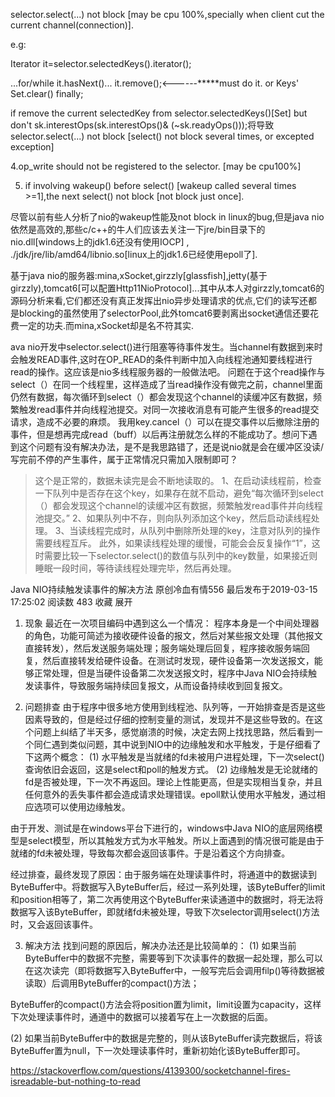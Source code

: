  selector.select(...) not block [may be cpu 100%,specially when client cut the current channel(connection)].

e.g:

Iterator<SelectionKey> it=selector.selectedKeys().iterator();

...for/while it.hasNext()...
it.remove();<------*****must do it. or Keys' Set.clear() finally;

 

if remove the current selectedKey from selector.selectedKeys()[Set] but don't sk.interestOps(sk.interestOps()& (~sk.readyOps()));将导致 selector.select(...) not block [select() not block several times, or excepted exception]

 

4.op_write should not be registered to the selector.   [may be cpu100%]

 

5. if involving  wakeup() before select() [wakeup called several times >=1],the next select() not block [not block just once].

 

尽管以前有些人分析了nio的wakeup性能及not block in linux的bug,但是java nio依然是高效的,那些c/c++的牛人们应该去关注一下jre/bin目录下的nio.dll[windows上的jdk1.6还没有使用IOCP] , ./jdk/jre/lib/amd64/libnio.so[linux上的jdk1.6已经使用epoll了].

基于java nio的服务器:mina,xSocket,girzzly[glassfish],jetty(基于girzzly),tomcat6[可以配置Http11NioProtocol]...其中从本人对girzzly,tomcat6的源码分析来看,它们都还没有真正发挥出nio异步处理请求的优点,它们的读写还都是blocking的虽然使用了selectorPool,此外tomcat6要剥离出socket通信还要花费一定的功夫.而mina,xSocket却是名不符其实.




ava nio开发中selector.select()进行阻塞等待事件发生。当channel有数据到来时会触发READ事件,这时在OP_READ的条件判断中加入向线程池通知要线程进行read的操作。这应该是nio多线程服务器的一般做法吧。
问题在于这个read操作与select（）在同一个线程里，这样造成了当read操作没有做完之前，channel里面仍然有数据，每次循环到select（）都会发现这个channel的读缓冲区有数据，频繁触发read事件并向线程池提交。对同一次接收消息有可能产生很多的read提交请求，造成不必要的麻烦。
我用key.cancel（）可以在提交事件以后撤除注册的事件，但是想再完成read（buff）以后再注册就怎么样的不能成功了。想问下遇到这个问题有没有解决办法，是不是我思路错了，还是说nio就是会在缓冲区没读/写完前不停的产生事件，属于正常情况只需加入限制即可？

> 这个是正常的，数据未读完是会不断地读取的。
> 1、在启动读线程前，检查一下队列中是否存在这个key，如果存在就不启动，避免“每次循环到select（）都会发现这个channel的读缓冲区有数据，频繁触发read事件并向线程池提交。”
  2、如果队列中不存，则向队列添加这个key，然后启动读线程处理。
  3、当读线程完成时，从队列中删除所处理的key，注意对队列的操作需要线程互斥。
  此外，如果读线程处理的缓慢，可能会会反复操作“1”，这时需要比较一下selector.select()的数值与队列中的key数量，如果接近则睡眠一段时间，等待读线程处理完毕，然后再处理。
  
  
  
  
  Java NIO持续触发读事件的解决方法
  原创冷血有情556 最后发布于2019-03-15 17:25:02 阅读数 483  收藏
  展开
  1. 现象
  最近在一次项目编码中遇到这么一个情况： 程序本身是一个中间处理器的角色，功能可简述为接收硬件设备的报文，然后对某些报文处理（其他报文直接转发），然后发送服务端处理；服务端处理后回复，程序接收服务端回复，然后直接转发给硬件设备。在测试时发现，硬件设备第一次发送报文，能够正常处理，但是当硬件设备第二次发送报文时，程序中Java NIO会持续触发读事件，导致服务端持续回复报文，从而设备持续收到回复报文。
  
  2. 问题排查
  由于程序中很多地方使用到线程池、队列等，一开始排查是否是这些因素导致的，但是经过仔细的控制变量的测试，发现并不是这些导致的。在这个问题上纠结了半天多，感觉崩溃的时候，决定去网上找找思路，然后看到一个同仁遇到类似问题，其中说到NIO中的边缘触发和水平触发，于是仔细看了下这两个概念：
  (1) 水平触发是当就绪的fd未被用户进程处理，下一次select()查询依旧会返回，这是select和poll的触发方式。
  (2) 边缘触发是无论就绪的fd是否被处理，下一次不再返回。理论上性能更高，但是实现相当复杂，并且任何意外的丢失事件都会造成请求处理错误。epoll默认使用水平触发，通过相应选项可以使用边缘触发。
  
  由于开发、测试是在windows平台下进行的，windows中Java NIO的底层网络模型是select模型，所以其触发方式为水平触发。所以上面遇到的情况很可能是由于就绪的fd未被处理，导致每次都会返回该事件。于是沿着这个方向排查。
  
  经过排查，最终发现了原因：由于服务端在处理读事件时，将通道中的数据读到ByteBuffer中。将数据写入ByteBuffer后，经过一系列处理，该ByteBuffer的limit和position相等了，第二次再使用这个ByteBuffer来读通道中的数据时，将无法将数据写入该ByteBuffer，即就绪fd未被处理，导致下次selector调用select()方法时，又会返回该事件。
  
  3. 解决方法
  找到问题的原因后，解决办法还是比较简单的：
  (1) 如果当前ByteBuffer中的数据不完整，需要等到下次读事件的数据一起处理，那么可以在这次读完（即将数据写入ByteBuffer中，一般写完后会调用filp()等待数据被读取）后调用ByteBuffer的compact()方法；
  
  ByteBuffer的compact()方法会将position置为limit，limit设置为capacity，这样下次处理读事件时，通道中的数据可以接着写在上一次数据的后面。
  
  (2) 如果当前ByteBuffer中的数据是完整的，则从该ByteBuffer读完数据后，将该ByteBuffer置为null，下一次处理读事件时，重新初始化该ByteBuffer即可。
  
  
  https://stackoverflow.com/questions/4139300/socketchannel-fires-isreadable-but-nothing-to-read
  
  
  